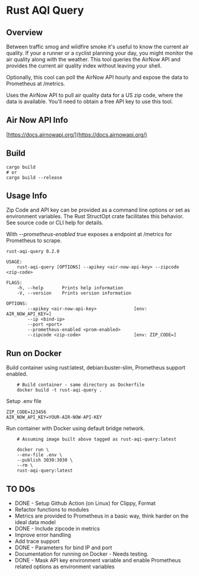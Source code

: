 # Rust AQI Query

## Overview
Between traffic smog and wildfire smoke it's useful to know the current air quality.  If your a runner or a cyclist planning your day, you might monitor the air quality along with the weather.  This tool queries the AirNow API and provides the current air quality index without leaving your shell.  

Optionally, this cool can poll the AirNow API hourly and expose the data to Prometheus at /metrics.

Uses the AirNow API to pull air quality data for a US zip code, where the data is available.  You'll need to obtain a free API key to use this tool.    

## Air Now API Info
[https://docs.airnowapi.org/](https://docs.airnowapi.org/)

## Build

```
cargo build
# or
cargo build --release
```

## Usage Info

Zip Code and API key can be provided as a command line options or set as environment variables.  The Rust StructOpt crate facilitates this behavior.  See source code or CLI help for details.

With *--prometheus-enabled true* exposes a endpoint at /metrics for Prometheus to scrape.

```
rust-aqi-query 0.2.0

USAGE:
    rust-aqi-query [OPTIONS] --apikey <air-now-api-key> --zipcode <zip-code>

FLAGS:
    -h, --help       Prints help information
    -V, --version    Prints version information

OPTIONS:
        --apikey <air-now-api-key>              [env: AIR_NOW_API_KEY=]
        --ip <bind-ip>
        --port <port>
        --prometheus-enabled <prom-enabled>
        --zipcode <zip-code>                    [env: ZIP_CODE=]
```

## Run on Docker

Build container using rust:latest, debian:buster-slim, Prometheus support enabled.
```
    # Build container - same directory as Dockerfile
    docker build -t rust-aqi-query .
```

Setup .env file

```
ZIP_CODE=123456
AIR_NOW_API_KEY=YOUR-AIR-NOW-API-KEY

```

Run container with Docker using default bridge network.  

```
    # Assuming image built above tagged as rust-aqi-query:latest

    docker run \
    --env-file .env \
    --publish 3030:3030 \
    --rm \
    rust-aqi-query:latest

```

## TO DOs
* DONE - Setup Github Action (on Linux) for Clippy, Format
* Refactor functions to modules
* Metrics are provided to Prometheus in a basic way, think harder on the ideal data model
* DONE - Include zipcode in metrics
* Improve error handling
* Add trace support
* DONE - Parameters for bind IP and port
* Documentation for running on Docker - Needs testing.
* DONE - Mask API key environment variable and enable Prometheus related options as environment variables

